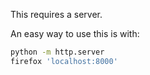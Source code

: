 This requires a server.

An easy way to use this is with:

```bash
python -m http.server
firefox 'localhost:8000'
```
